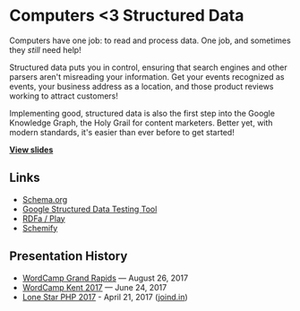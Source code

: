 # Computers <3 Structured Data

Computers have one job: to read and process data. One job, and sometimes they *still* need help!

Structured data puts you in control, ensuring that search engines and other parsers aren't misreading your information. Get your events recognized as events, your business address as a location, and those product reviews working to attract customers!

Implementing good, structured data is also the first step into the Google Knowledge Graph, the Holy Grail for content marketers. Better yet, with modern standards, it's easier than ever before to get started!

**[View slides](https://stevegrunwell.github.io/structured-data)**

## Links

* [Schema.org](https://schema.org)
* [Google Structured Data Testing Tool](https://search.google.com/structured-data/testing-tool/)
* [RDFa / Play](https://rdfa.info/play/)
* [Schemify](https://wordpress.org/plugins/schemify)


## Presentation History

* [WordCamp Grand Rapids](https://2017.grandrapids.wordcamp.org/) — August 26, 2017
* [WordCamp Kent 2017](https://2017.kent.wordcamp.org/) — June 24, 2017
* [Lone Star PHP 2017](http://lonestarphp.com/) - April 21, 2017 ([joind.in](https://joind.in/talk/c9af2))
